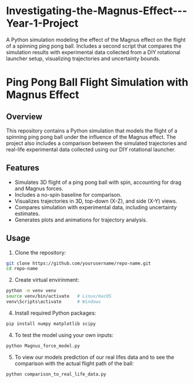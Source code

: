 # Investigating-the-Magnus-Effect---Year-1-Project
A Python simulation modeling the effect of the Magnus effect on the flight of a spinning ping pong ball. Includes a second script that compares the simulation results with experimental data collected from a DIY rotational launcher setup, visualizing trajectories and uncertainty bounds.

# Ping Pong Ball Flight Simulation with Magnus Effect

## Overview
This repository contains a Python simulation that models the flight of a spinning ping pong ball under the influence of the Magnus effect. The project also includes a comparison between the simulated trajectories and real-life experimental data collected using our DIY rotational launcher.  

## Features
- Simulates 3D flight of a ping pong ball with spin, accounting for drag and Magnus forces.  
- Includes a no-spin baseline for comparison.  
- Visualizes trajectories in 3D, top-down (X-Z), and side (X-Y) views.  
- Compares simulation with experimental data, including uncertainty estimates.  
- Generates plots and animations for trajectory analysis.  

## Usage
1. Clone the repository:
```bash
git clone https://github.com/yourusername/repo-name.git
cd repo-name

```
2. Create virtual envirinment:
```bash
python -m venv venv
source venv/bin/activate   # Linux/macOS
venv\Scripts\activate      # Windows

```

4. Install required Python packages:  
```bash
pip install numpy matplotlib scipy

```

4. To test the model using your own inputs:
```bash
python Magnus_force_model.py

```

5. To view our models prediction of our real lifes data and to see the comparison with the actual flight path of the ball:
```bash
python comparison_to_real_life_data.py

```
